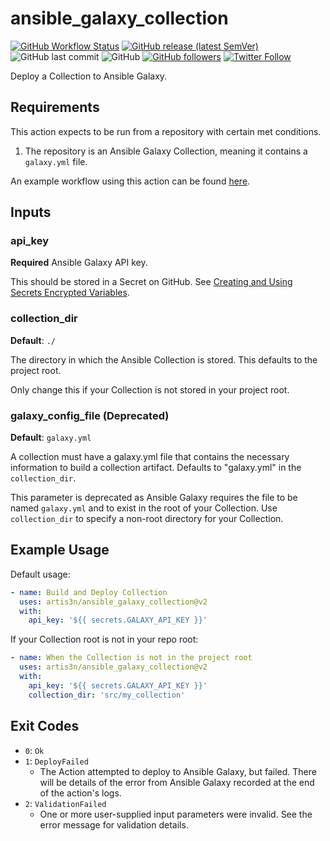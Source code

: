 # ansible_galaxy_collection

[![GitHub Workflow Status](https://img.shields.io/github/workflow/status/artis3n/ansible_galaxy_collection/Testing%20the%20Action)](https://github.com/artis3n/ansible_galaxy_collection/actions)
[![GitHub release (latest SemVer)](https://img.shields.io/github/v/release/artis3n/ansible_galaxy_collection)](https://github.com/artis3n/ansible_galaxy_collection/releases)
![GitHub last commit](https://img.shields.io/github/last-commit/artis3n/kali-artis3n)
![GitHub](https://img.shields.io/github/license/artis3n/ansible_galaxy_collection)
[![GitHub followers](https://img.shields.io/github/followers/artis3n?style=social)](https://github.com/artis3n/)
[![Twitter Follow](https://img.shields.io/twitter/follow/artis3n?style=social)](https://twitter.com/Artis3n)

Deploy a Collection to Ansible Galaxy.

## Requirements

This action expects to be run from a repository with certain met conditions.

1. The repository is an Ansible Galaxy Collection, meaning it contains a `galaxy.yml` file.

An example workflow using this action can be found [here](https://github.com/artis3n/ansible-collection-github/blob/master/.github/workflows/deploy.yml).

## Inputs

### api_key

**Required** Ansible Galaxy API key.

This should be stored in a Secret on GitHub. See [Creating and Using Secrets Encrypted Variables](https://help.github.com/en/github/automating-your-workflow-with-github-actions/virtual-environments-for-github-actions#creating-and-using-secrets-encrypted-variables).

### collection_dir

**Default**: `./`

The directory in which the Ansible Collection is stored. This defaults to the project root.

Only change this if your Collection is not stored in your project root.

<!--

### galaxy_version (TBA)

Semver-compatible string: `1`, `1.1`, `1.1.1`

Dynamically inject a semver-compatible version into your `galaxy_config_file`.

This parameter is not compatible with the `galaxy_version_increment` parameter.

### galaxy_version_commit (TBA)

Values: `true`/`false`

The Action will write the `galaxy_version` value into your `galaxy.yml` and commit it.

### galaxy_version_increment (TBA)

Values: `major`/`minor`/`patch`
Default: `patch`

The Action will read the version in galaxy.yml and increment it based on the value provided in this parameter.

This parameter is not compatible with the `galaxy_version` parameter.

-->

### galaxy_config_file (Deprecated)

**Default**: `galaxy.yml`

A collection must have a galaxy.yml file that contains the necessary information to build a collection artifact. Defaults to "galaxy.yml" in the `collection_dir`.

This parameter is deprecated as Ansible Galaxy requires the file to be named `galaxy.yml` and to exist in the root of your Collection. Use `collection_dir` to specify a non-root directory for your Collection.

## Example Usage

Default usage:

```yaml
- name: Build and Deploy Collection
  uses: artis3n/ansible_galaxy_collection@v2
  with:
    api_key: '${{ secrets.GALAXY_API_KEY }}'
```
<!--
Pass in `galaxy.yml` version as an input parameter:

```yaml
- name: Get the version from the tag
  run: echo ::set-env name=VERSION::${GITHUB_REF/refs\/tags\//}

- name: Injecting a dynamic Collection version
  uses: artis3n/ansible_galaxy_collection@v2
  with:
    api_key: '${{ secrets.GALAXY_API_KEY }}'
    galaxy_version: '$VERSION'
```
-->

If your Collection root is not in your repo root:

```yaml
- name: When the Collection is not in the project root
  uses: artis3n/ansible_galaxy_collection@v2
  with:
    api_key: '${{ secrets.GALAXY_API_KEY }}'
    collection_dir: 'src/my_collection'
```

## Exit Codes

- `0`: `Ok`
- `1`: `DeployFailed`
    - The Action attempted to deploy to Ansible Galaxy, but failed. There will be details of the error from Ansible Galaxy recorded at the end of the action's logs.
- `2`: `ValidationFailed`
    - One or more user-supplied input parameters were invalid. See the error message for validation details.
